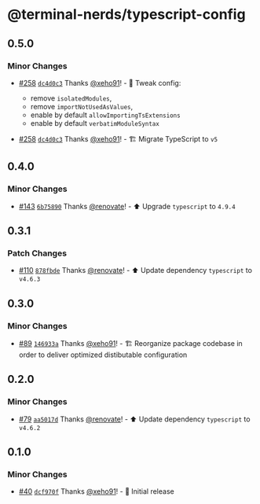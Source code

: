# @terminal-nerds/typescript-config<!-- markdownlint-disable line-length list-marker-space no-duplicate-header ul-style -->

## 0.5.0

### Minor Changes

-   [#258](https://github.com/terminal-nerds/configs/pull/258) [`dc4d0c3`](https://github.com/terminal-nerds/configs/commit/dc4d0c33897508fe665e099c1ab939484bb5dd85) Thanks [@xeho91](https://github.com/xeho91)! - 🔧 Tweak config:

    -   remove `isolatedModules`,
    -   remove `importNotUsedAsValues`,
    -   enable by default `allowImportingTsExtensions`
    -   enable by default `verbatimModuleSyntax`

-   [#258](https://github.com/terminal-nerds/configs/pull/258) [`dc4d0c3`](https://github.com/terminal-nerds/configs/commit/dc4d0c33897508fe665e099c1ab939484bb5dd85) Thanks [@xeho91](https://github.com/xeho91)! - 🏗 Migrate TypeScript to `v5`

## 0.4.0

### Minor Changes

-   [#143](https://github.com/terminal-nerds/configs/pull/143) [`6b75890`](https://github.com/terminal-nerds/configs/commit/6b758907b66252aa830127a48839d4eea96d0df6) Thanks [@renovate](https://github.com/apps/renovate)! - ⬆️ Upgrade `typescript` to `4.9.4`

## 0.3.1

### Patch Changes

-   [#110](https://github.com/terminal-nerds/configs/pull/110) [`878fbde`](https://github.com/terminal-nerds/configs/commit/878fbde476751c63dcb7abbf3fe01ac618321e7a) Thanks [@renovate](https://github.com/apps/renovate)! - ⬆️ Update dependency `typescript` to `v4.6.3`

## 0.3.0

### Minor Changes

-   [#89](https://github.com/terminal-nerds/configs/pull/89) [`146933a`](https://github.com/terminal-nerds/configs/commit/146933ad036f96626f568c761818141909ee9c04) Thanks [@xeho91](https://github.com/xeho91)! - 🏗️ Reorganize package codebase in order to deliver optimized distibutable configuration

## 0.2.0

### Minor Changes

-   [#79](https://github.com/terminal-nerds/configs/pull/79) [`aa5017d`](https://github.com/terminal-nerds/configs/commit/aa5017dc8d43917bb2676b03bcbb6949465977ca) Thanks [@renovate](https://github.com/apps/renovate)! - ⬆️ Update dependency `typescript` to `v4.6.2`

## 0.1.0

### Minor Changes

-   [#40](https://github.com/terminal-nerds/configs/pull/40) [`dcf970f`](https://github.com/terminal-nerds/configs/commit/dcf970ff9257fc50124fdae319795c63c22eba76) Thanks [@xeho91](https://github.com/xeho91)! - 🎉 Initial release
